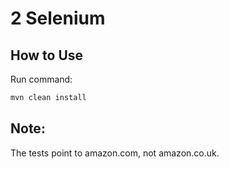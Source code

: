 # 2 Selenium

## How to Use

Run command:
```bash
mvn clean install
```

## Note:
The tests point to amazon.com, not amazon.co.uk.